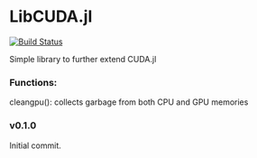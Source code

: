 # LibCUDA.jl

[![Build Status](https://github.com/cirobr/LibCUDA.jl/actions/workflows/CI.yml/badge.svg?branch=main)](https://github.com/cirobr/LibCUDA.jl/actions/workflows/CI.yml?query=branch%3Amain)

Simple library to further extend CUDA.jl


### Functions:
cleangpu(): collects garbage from both CPU and GPU memories


### v0.1.0
Initial commit.


